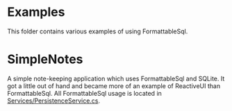 # Examples

This folder contains various examples of using FormattableSql.

# SimpleNotes

A simple note-keeping application which uses FormattableSql and SQLite.
It got a little out of hand and became more of an example of ReactiveUI
than FormattableSql. All FormattableSql usage is located in
[Services/PersistenceService.cs](Services/PersistenceService.cs).

